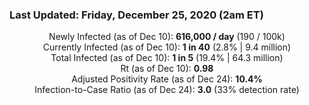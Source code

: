 ### Last Updated: Friday, December 25, 2020 (2am ET)
<p align="center">
Newly Infected (as of Dec 10): <b>616,000 / day</b> 
(190 / 100k)<br>
Currently Infected (as of Dec 10): <b>1 in 40</b>
(2.8% | 9.4 million)<br>
Total Infected (as of Dec 10): <b>1 in 5</b>
(19.4% | 64.3 million)<br>
Rt (as of Dec 10): <b>0.98</b><br>
Adjusted Positivity Rate (as of Dec 24): <b>10.4%</b><br>
Infection-to-Case Ratio (as of Dec 24): <b>3.0</b> (33% detection rate)</p>